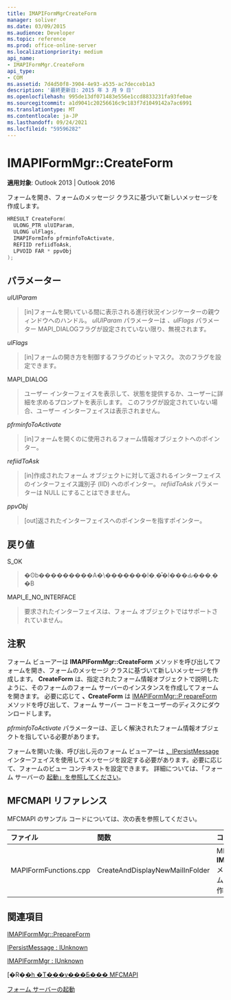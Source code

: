 ```yaml
---
title: IMAPIFormMgrCreateForm
manager: soliver
ms.date: 03/09/2015
ms.audience: Developer
ms.topic: reference
ms.prod: office-online-server
ms.localizationpriority: medium
api_name:
- IMAPIFormMgr.CreateForm
api_type:
- COM
ms.assetid: 7d4d50f8-3904-4e93-a535-ac7decceb1a3
description: '最終更新日: 2015 年 3 月 9 日'
ms.openlocfilehash: 995de13df071483e556e1ccd8833231fa93fe0ae
ms.sourcegitcommit: a1d9041c20256616c9c183f7d1049142a7ac6991
ms.translationtype: MT
ms.contentlocale: ja-JP
ms.lasthandoff: 09/24/2021
ms.locfileid: "59596282"
---
```

# <a name="imapiformmgrcreateform"></a>IMAPIFormMgr::CreateForm

  
  
**適用対象**: Outlook 2013 | Outlook 2016 
  
フォームを開き、フォームのメッセージ クラスに基づいて新しいメッセージを作成します。
  
```cpp
HRESULT CreateForm(
  ULONG_PTR ulUIParam,
  ULONG ulFlags,
  IMAPIFormInfo pfrminfoToActivate,
  REFIID refiidToAsk,
  LPVOID FAR * ppvObj
);
```

## <a name="parameters"></a>パラメーター

 _ulUIParam_
  
> [in]フォームを開いている間に表示される進行状況インジケーターの親ウィンドウへのハンドル。 _ulUIParam_ パラメーターは _、ulFlags_ パラメーター MAPI_DIALOGフラグが設定されていない限り、無視されます。 
    
 _ulFlags_
  
> [in]フォームの開き方を制御するフラグのビットマスク。 次のフラグを設定できます。
    
MAPI_DIALOG 
  
> ユーザー インターフェイスを表示して、状態を提供するか、ユーザーに詳細を求めるプロンプトを表示します。 このフラグが設定されていない場合、ユーザー インターフェイスは表示されません。
    
 _pfrminfoToActivate_
  
> [in]フォームを開くのに使用されるフォーム情報オブジェクトへのポインター。
    
 _refiidToAsk_
  
> [in]作成されたフォーム オブジェクトに対して返されるインターフェイスのインターフェイス識別子 (IID) へのポインター。 _refiidToAsk_ パラメーターは NULL にすることはできません。 
    
 _ppvObj_
  
> [out]返されたインターフェイスへのポインターを指すポインター。
    
## <a name="return-value"></a>戻り値

S_OK 
  
> �ʘb���������A�\�������l�܂��͒l���Ԃ���܂��B
    
MAPI_E_NO_INTERFACE 
  
> 要求されたインターフェイスは、フォーム オブジェクトではサポートされていません。
    
## <a name="remarks"></a>注釈

フォーム ビューアーは **IMAPIFormMgr::CreateForm** メソッドを呼び出してフォームを開き、フォームのメッセージ クラスに基づいて新しいメッセージを作成します。 **CreateForm** は、指定されたフォーム情報オブジェクトで説明したように、そのフォームのフォーム サーバーのインスタンスを作成してフォームを開きます。 必要に応じて **、CreateForm** は [IMAPIFormMgr::P repareForm](imapiformmgr-prepareform.md) メソッドを呼び出して、フォーム サーバー コードをユーザーのディスクにダウンロードします。 
  
_pfrminfoToActivate_ パラメーターは、正しく解決されたフォーム情報オブジェクトを指している必要があります。 
  
フォームを開いた後、呼び出し元のフォーム ビューアーは [、IPersistMessage](ipersistmessageiunknown.md) インターフェイスを使用してメッセージを設定する必要があります。必要に応じて、フォームのビュー コンテキストを設定できます。 詳細については、「フォーム サーバーの [起動」を参照してください](launching-a-form-server.md)。 
  
## <a name="mfcmapi-reference"></a>MFCMAPI リファレンス

MFCMAPI のサンプル コードについては、次の表を参照してください。
  
|**ファイル**|**関数**|**コメント**|
|:-----|:-----|:-----|
|MAPIFormFunctions.cpp  <br/> |CreateAndDisplayNewMailInFolder  <br/> |MFCMAPI は **、IMAPIFormMgr::CreateForm** メソッドを使用して、フォームを表示する前にフォームを作成します。  <br/> |
   
## <a name="see-also"></a>関連項目



[IMAPIFormMgr::PrepareForm](imapiformmgr-prepareform.md)
  
[IPersistMessage : IUnknown](ipersistmessageiunknown.md)
  
[IMAPIFormMgr : IUnknown](imapiformmgriunknown.md)


[�R�[�h �T���v���Ƃ��� MFCMAPI](mfcmapi-as-a-code-sample.md)
  
[フォーム サーバーの起動](launching-a-form-server.md)

